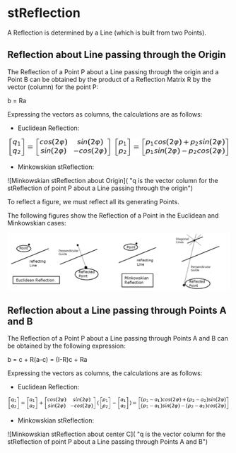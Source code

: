 # stReflection

A Reflection is determined by a Line (which is built from two Points).

## Reflection about Line passing through the Origin

The Reflection of a Point P about a Line passing through the origin and a Point B can be obtained by the product of a Reflection Matrix R by the vector (column) for the point P:

b = Ra

Expressing the vectors as columns, the calculations are as follows:

* Euclidean Reflection:

![Euclidean Reflection about Origin](https://github.com/probaxeoxebra/probaMinkoski/blob/master/Explicacions/Formulas/EuclidReflect_Origin.jpg "q is the vector column for the reflection of point P about a Line passing through the origin")

* Minkowskian stReflection:

![Minkowskian stReflection about Origin]( "q is the vector column for the stReflection of point P about a Line passing through the origin")

To reflect a figure, we must reflect all its generating Points.

The following figures show the Reflection of a Point in the Euclidean and Minkowskian cases:

![stReflection](https://github.com/probaxeoxebra/probaMinkoski/blob/master/Explicacions/Images/Reflection_EuclMink.png)


## Reflection about a Line passing through Points A and B

The Reflection of a Point P about a Line passing through Points A and B can be obtained by the following expression:

b = c + R(a-c) = (I-R)c + Ra

Expressing the vectors as columns, the calculations are as follows:

* Euclidean Reflection:

![Euclidean Reflection about center C](https://github.com/probaxeoxebra/probaMinkoski/blob/master/Explicacions/Formulas/EuclidReflect_PointA.jpg "q is the vector column for the reflection of point P about a Line passing through Points A and B")

* Minkowskian stReflection:

![Minkowskian stReflection about center C]( "q is the vector column for the stReflection of point P about a Line passing through Points A and B")
